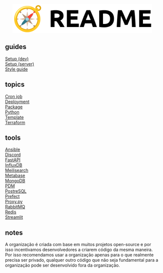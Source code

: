 <div align="center">
  <picture>
    <source media="(prefers-color-scheme: dark)" srcset="https://github.com/la-catalog/readme/raw/main/res/white.png">
    <img src="https://github.com/la-catalog/readme/raw/main/res/black.png">
  </picture>
</div>

## guides
[Setup (dev)](guides/SETUP_DEV.md)  
[Setup (server)](guides/SETUP_SERVER.md)  
[Style guide](guides/STYLE_GUIDE.md)  

## topics
[Cron job](https://github.com/search?q=org%3Ala-catalog+topic%3Acronjob&type=all)  
[Deployment](https://github.com/search?q=org%3Ala-catalog+topic%3Adeployment&type=all)  
[Package](https://github.com/search?q=org%3Ala-catalog+topic%3Apackage&type=all)  
[Python](https://github.com/search?q=org%3Ala-catalog+topic%3Apython&type=all)  
[Template](https://github.com/search?q=org%3Ala-catalog+topic%3Atemplate&type=all)  
[Terraform](https://github.com/search?q=org%3Ala-catalog+topic%3Aterraform&type=all)  

## tools
[Ansible](https://www.ansible.com/)  
[Discord](https://discord.com/)  
[FastAPI](https://fastapi.tiangolo.com/)  
[InfluxDB](https://www.influxdata.com/)  
[Meilisearch](https://www.meilisearch.com/)  
[Metabase](https://www.metabase.com/)  
[MongoDB](https://www.mongodb.com/)  
[PDM](https://pdm.fming.dev/latest/)  
[PostreSQL](https://www.postgresql.org/)  
[Prefect](https://www.prefect.io/)  
[Proxy.py](https://abhinavsingh.com/proxy-py-a-lightweight-single-file-http-proxy-server-in-python/)  
[RabbitMQ](https://rabbitmq.com/)  
[Redis](https://redis.io/)  
[Streamlit](https://streamlit.io/)  

## notes
A organização é criada com base em muitos projetos open-source e por isso incentivamos desenvolvedores a criarem código da mesma maneira. Por isso recomendamos usar a organização apenas para o que realmente precisa ser privado, qualquer outro código que não seja fundamental para a organização pode ser desenvolvido fora da organização.  

